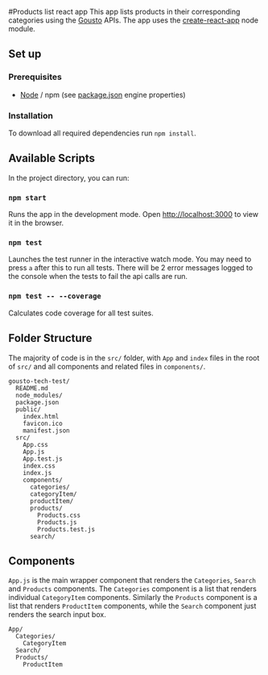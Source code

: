 #Products list react app
This app lists products in their corresponding categories using the [Gousto](https://www.gousto.co.uk) APIs. The app uses the [create-react-app](https://github.com/facebookincubator/create-react-app) node module.

## Set up
### Prerequisites
- [Node](https://nodejs.org/en/) / npm (see [package.json](./package.json) engine properties)

### Installation
To download all required dependencies run `npm install`.

## Available Scripts

In the project directory, you can run:

### `npm start`

Runs the app in the development mode.
Open [http://localhost:3000](http://localhost:3000) to view it in the browser.

### `npm test`

Launches the test runner in the interactive watch mode. You may need to press `a` after this to run all tests. There will be 2 error messages logged to the console when the tests to fail the api calls are run.

### `npm test -- --coverage`

Calculates code coverage for all test suites.

## Folder Structure

The majority of code is in the `src/` folder, with `App` and `index` files in the root of `src/` and all components and related files in `components/`.

```
gousto-tech-test/
  README.md
  node_modules/
  package.json
  public/
    index.html
    favicon.ico
    manifest.json
  src/
    App.css
    App.js
    App.test.js
    index.css
    index.js
    components/
      categories/
      categoryItem/
      productItem/
      products/
        Products.css
        Products.js
        Products.test.js
      search/
```

## Components
`App.js` is the main wrapper component that renders the `Categories`, `Search` and `Products` components. The `Categories` component is a list that renders individual `CategoryItem` components. Similarly the `Products` component is a list that renders `ProductItem` components, while the `Search` component just renders the search input box.

```text
App/
  Categories/
    CategoryItem
  Search/
  Products/
    ProductItem
```
